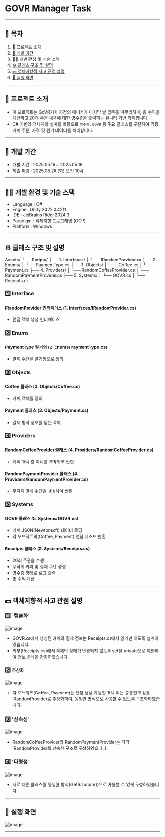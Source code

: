 # GOVR Manager Task

---

## 📖 목차

1. [🔎 프로젝트 소개](#-프로젝트-소개)  
2. [📅 개발 기간](#-개발-기간)  
3. [🧑‍💻 개발 환경 및 기술 스택](#-개발-환경-및-기술-스택)  
4. [⚙️ 클래스 구조 및 설명](#-클래스-구조-및-설명)  
5. [💵 객체지향적 사고 관점 설명](#-객체지향적-사고-관점-설명)  
6. [📸 실행 화면](#-실행-화면)

---

## 🔎 프로젝트 소개

- 이 프로젝트는 GoVR커피 지점의 매니저가 마지막 날 업무를 마무리하며, 총 수익을 계산하고 20개 주문 내역에 대한 영수증을 출력하는 유니티 기반 과제입니다.
- C# 기반의 객체지향 설계를 바탕으로 `영수증`, `GOVR` 등 주요 클래스를 구현하여 각종 커피 주문, 가격 및 원가 데이터를 처리합니다.

---

## 📅 개발 기간

- 개발 기간 : 2025.05.16 ~ 2025.05.19  
- 제출 마감 : 2025.05.20 (화) 오전 10시  

---

## 🧑‍💻 개발 환경 및 기술 스택

- Language : C#  
- Engine : Unity 2022.3.42f1
- IDE : JetBrains Rider 2024.3
- Paradigm : 객체지향 프로그래밍 (OOP)  
- Platform : Windows  

---

## ⚙️ 클래스 구조 및 설명

Assets/
└── Scripts/
    ├── 1. Interfaces/
    │   └── IRandomProvider.cs
    ├── 2. Enums/
    │   └── PaymentType.cs
    ├── 3. Objects/
    │   └── Coffee.cs
    │   └── Payment.cs
    ├── 4. Providers/
    │   └── RandomCoffeeProvider.cs
    │   └── RandomPaymentProvider.cs
    ├── 5. Systems/
    │   └── GOVR.cs
    │   └── Receipts.cs

### 1️⃣ Interface
#### IRandomProvider<T> 인터페이스 (1. Interfaces/IRandomProvider.cs)
- 랜덤 객체 생성 인터페이스

### 2️⃣ Enums
#### PaymentType 열거형 (2. Enums/PaymentType.cs)
- 결제 수단을 열거형으로 정의

### 3️⃣ Objects
#### Coffee 클래스 (3. Objects/Coffee.cs)
- 커피 객체를 정의
  
#### Payment 클래스 (3. Objects/Payment.cs)
- 결제 방식 정보를 담는 객체

### 4️⃣ Providers
#### RandomCoffeeProvider 클래스 (4. Providers/RandomCoffeeProvider.cs)
- 커피 객체 중 하나를 무작위로 반환

#### RandomPaymentProvider 클래스 (4. Providers/RandomPaymentProvider.cs)
- 무작위 결제 수단을 생성하여 반환

### 5️⃣ Systems
#### GOVR 클래스 (5. Systems/GOVR.cs)
- 커피 JSON(Newtonsoft) 데이터 로딩
- 각 오브젝트의(Coffee, Payment) 랜덤 메소드 반환 

#### Receipts 클래스 (5. Systems/Receipts.cs)
- 20회 주문을 수행
- 무작위 커피 및 결제 수단 생성
- 영수증 형태로 로그 출력
- 총 수익 계산

---

## 💵 객체지향적 사고 관점 설명

### 1️⃣ `캡슐화'
![image](https://github.com/user-attachments/assets/ce5ac71e-5382-4258-b666-fdcf526bf01f)
- GOVR.cs에서 생성된 커피와 결제 정보는 Receipts.cs에서 읽기만 하도록 설계하였습니다.
- 외부(Receipts.cs)에서 객체의 상태가 변경되지 않도록 set을 private으로 제한하여 정보 은닉을 강화하였습니다.

### 2️⃣ `추상화`
![image](https://github.com/user-attachments/assets/9e11a619-8564-4dbb-aeea-ab813b84d38e)
- 각 오브젝트(Coffee, Payment)는 랜덤 생성 가능한 객체 라는 공통된 특성을 IRandomProvider<T>로 추상화하여, 동일한 방식으로 사용할 수 있도록 구조화하였습니다.

### 3️⃣ '상속성'
![image](https://github.com/user-attachments/assets/78265c06-519b-454e-844f-0d0202b8e590)
- RandomCoffeeProvider와 RandomPaymentProvider는 각각 IRandomProvider<T>를 상속한 구조로 구성하였습니다.

### 4️⃣ '다형성'
![image](https://github.com/user-attachments/assets/f69ccf9d-8e93-46e0-946c-6bb2bc69f004)
- 서로 다른 클래스를 동일한 방식(GetRandom())으로 사용할 수 있게 구성하였습니다.


---

## 📸 실행 화면
![image](https://github.com/user-attachments/assets/8bf5289b-4b0c-4231-b103-6e762160c6b4)



---
